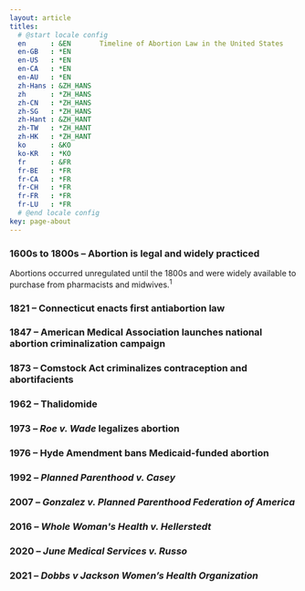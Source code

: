 ```yaml
---
layout: article
titles:
  # @start locale config
  en      : &EN       Timeline of Abortion Law in the United States
  en-GB   : *EN
  en-US   : *EN
  en-CA   : *EN
  en-AU   : *EN
  zh-Hans : &ZH_HANS  
  zh      : *ZH_HANS
  zh-CN   : *ZH_HANS
  zh-SG   : *ZH_HANS
  zh-Hant : &ZH_HANT  
  zh-TW   : *ZH_HANT
  zh-HK   : *ZH_HANT
  ko      : &KO       
  ko-KR   : *KO
  fr      : &FR      
  fr-BE   : *FR
  fr-CA   : *FR
  fr-CH   : *FR
  fr-FR   : *FR
  fr-LU   : *FR
  # @end locale config
key: page-about
---
```


### 1600s to 1800s – Abortion is legal and widely practiced
Abortions occurred unregulated until the 1800s and were widely available to purchase from pharmacists and midwives.<sup>1</sup>
### 1821 – Connecticut enacts first antiabortion law
### 1847 – American Medical Association launches national abortion criminalization campaign
### 1873 – Comstock Act criminalizes contraception and abortifacients
### 1962 – Thalidomide
### 1973 – *Roe v. Wade* legalizes abortion
### 1976 – Hyde Amendment bans Medicaid-funded abortion
### 1992 – *Planned Parenthood v. Casey*
### 2007 – *Gonzalez v. Planned Parenthood Federation of America*
### 2016 – *Whole Woman's Health v. Hellerstedt*
### 2020 – *June Medical Services v. Russo*
### 2021 – *Dobbs v Jackson Women’s Health Organization*


